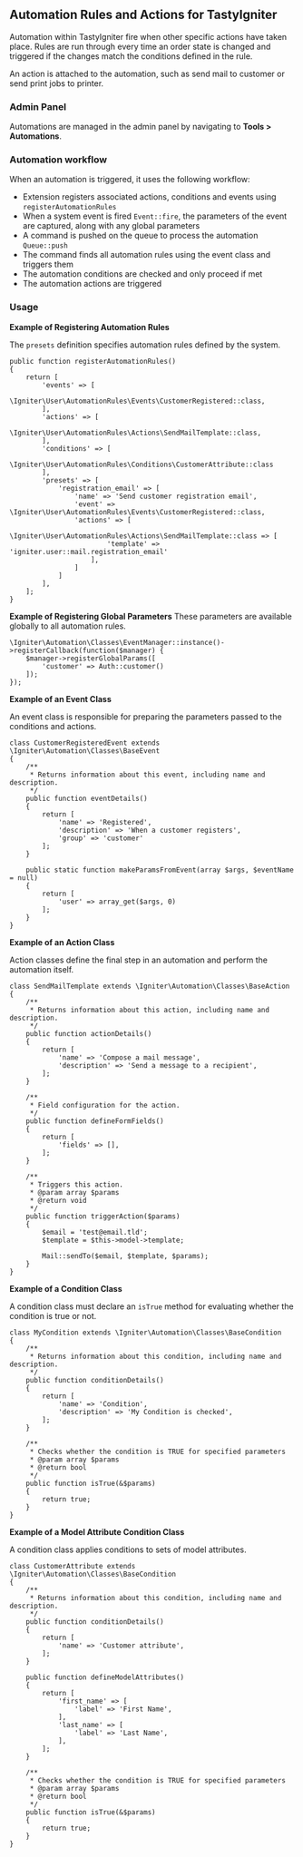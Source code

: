 ## Automation Rules and Actions for TastyIgniter

Automation within TastyIgniter fire when other specific actions have taken place. Rules are run through every time an order state is changed and triggered if the changes match the conditions defined in the rule. 

An action is attached to the automation, such as send mail to customer or send print jobs to printer.

### Admin Panel

Automations are managed in the admin panel by navigating to **Tools > Automations**.

### Automation workflow

When an automation is triggered, it uses the following workflow:

- Extension registers associated actions, conditions and events using `registerAutomationRules`
- When a system event is fired `Event::fire`, the parameters of the event are captured, along with any global parameters
- A command is pushed on the queue to process the automation `Queue::push`
- The command finds all automation rules using the event class and triggers them
- The automation conditions are checked and only proceed if met
- The automation actions are triggered

### Usage

**Example of Registering Automation Rules**

The `presets` definition specifies automation rules defined by the system.

```
public function registerAutomationRules()
{
    return [
        'events' => [
            \Igniter\User\AutomationRules\Events\CustomerRegistered::class,
        ],
        'actions' => [
            \Igniter\User\AutomationRules\Actions\SendMailTemplate::class,
        ],
        'conditions' => [
            \Igniter\User\AutomationRules\Conditions\CustomerAttribute::class
        ],
        'presets' => [
            'registration_email' => [
                'name' => 'Send customer registration email',
                'event' => \Igniter\User\AutomationRules\Events\CustomerRegistered::class,
                'actions' => [
                    \Igniter\User\AutomationRules\Actions\SendMailTemplate::class => [
                        'template' => 'igniter.user::mail.registration_email'
                    ],
                ]
            ]
        ],
    ];
}
```

**Example of Registering Global Parameters**
These parameters are available globally to all automation rules.

```
\Igniter\Automation\Classes\EventManager::instance()->registerCallback(function($manager) {
    $manager->registerGlobalParams([
        'customer' => Auth::customer()
    ]);
});
```

**Example of an Event Class**

An event class is responsible for preparing the parameters passed to the conditions and actions.

```
class CustomerRegisteredEvent extends \Igniter\Automation\Classes\BaseEvent
{
    /**
     * Returns information about this event, including name and description.
     */
    public function eventDetails()
    {
        return [
            'name' => 'Registered',
            'description' => 'When a customer registers',
            'group' => 'customer'
        ];
    }

    public static function makeParamsFromEvent(array $args, $eventName = null)
    {
        return [
            'user' => array_get($args, 0)
        ];
    }
}
```

**Example of an Action Class**

Action classes define the final step in an automation and perform the automation itself.

```
class SendMailTemplate extends \Igniter\Automation\Classes\BaseAction
{
    /**
     * Returns information about this action, including name and description.
     */
    public function actionDetails()
    {
        return [
            'name' => 'Compose a mail message',
            'description' => 'Send a message to a recipient',
        ];
    }

    /**
     * Field configuration for the action.
     */
    public function defineFormFields()
    {
        return [
            'fields' => [],
        ];
    }

    /**
     * Triggers this action.
     * @param array $params
     * @return void
     */
    public function triggerAction($params)
    {
        $email = 'test@email.tld';
        $template = $this->model->template;

        Mail::sendTo($email, $template, $params);
    }
}
```

**Example of a Condition Class**

A condition class must declare an `isTrue` method for evaluating whether the condition is true or not.

```
class MyCondition extends \Igniter\Automation\Classes\BaseCondition
{
    /**
     * Returns information about this condition, including name and description.
     */
    public function conditionDetails()
    {
        return [
            'name' => 'Condition',
            'description' => 'My Condition is checked',
        ];
    }

    /**
     * Checks whether the condition is TRUE for specified parameters
     * @param array $params
     * @return bool
     */
    public function isTrue(&$params)
    {
        return true;
    }
}
```

**Example of a Model Attribute Condition Class**

A condition class applies conditions to sets of model attributes.

```
class CustomerAttribute extends \Igniter\Automation\Classes\BaseCondition
{
    /**
     * Returns information about this condition, including name and description.
     */
    public function conditionDetails()
    {
        return [
            'name' => 'Customer attribute',
        ];
    }
    
    public function defineModelAttributes()
    {
        return [
            'first_name' => [
                'label' => 'First Name',
            ],
            'last_name' => [
                'label' => 'Last Name',
            ],
        ];
    }

    /**
     * Checks whether the condition is TRUE for specified parameters
     * @param array $params
     * @return bool
     */
    public function isTrue(&$params)
    {
        return true;
    }
}
```
